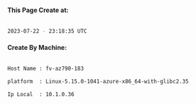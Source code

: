
   
#### This Page Create at:

```bash

2023-07-22 - 23:18:35 UTC

```

#### Create By Machine:

```bash

Host Name : fv-az790-183

platform  : Linux-5.15.0-1041-azure-x86_64-with-glibc2.35

Ip Local  : 10.1.0.36

```

